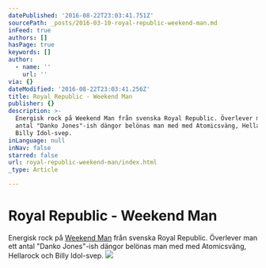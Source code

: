 ```yaml
---
datePublished: '2016-08-22T23:03:41.751Z'
sourcePath: _posts/2016-03-10-royal-republic-weekend-man.md
inFeed: true
authors: []
hasPage: true
keywords: []
author:
  - name: ''
    url: ''
via: {}
dateModified: '2016-08-22T23:03:41.256Z'
title: Royal Republic - Weekend Man
publisher: {}
description: >-
  Energisk rock på Weekend Man från svenska Royal Republic. Överlever man ett
  antal "Danko Jones"-ish dängor belönas man med med Atomicsväng, Hellarock och
  Billy Idol-svep.
inLanguage: null
inNav: false
starred: false
url: royal-republic-weekend-man/index.html
_type: Article

---
```

# Royal Republic - Weekend Man

Energisk rock på [Weekend Man][0] från svenska Royal Republic. Överlever man ett antal "Danko Jones"-ish dängor belönas man med med Atomicsväng, Hellarock och Billy Idol-svep.
![](https://s3-us-west-2.amazonaws.com/the-grid-img/p/5d61a4354558470a11f678642ef3b272871f7b1c.jpg)

[0]: https://open.spotify.com/album/34FJe0y8eKh3caqEoL8qqW